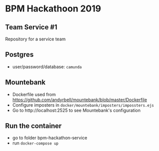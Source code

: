 # BPM Hackathoon 2019
## Team Service #1
Repository for a service team

## Postgres
- user/password/database: `camunda`

## Mountebank
- Dockerfile used from https://github.com/andyrbell/mountebank/blob/master/Dockerfile
- Configure imposters in `docker/mountebank/imposters/impossters.ejs`
- Go to http://localhost:2525 to see Mountebank's configuration 

## Run the container
- go to folder bpm-hackathon-service
- run `docker-compose up`